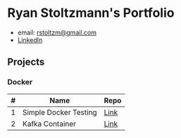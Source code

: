 # Ryan Stoltzmann's Portfolio

* email: rstoltzm@gmail.com
* [LinkedIn](https://www.linkedin.com/in/ryan-stoltzmann/)

## Projects

### Docker
| # | Name | Repo |
| - | ---- | ----------- |
| 1 | Simple Docker Testing | [Link](https://github.com/rstoltzm-profile/docker-testing) |
| 2 | Kafka Container | [Link](https://github.com/rstoltzm-profile/KafkaProject) |
